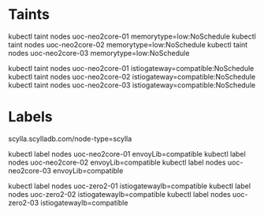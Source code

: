 # Taints

kubectl taint nodes uoc-neo2core-01 memorytype=low:NoSchedule
kubectl taint nodes uoc-neo2core-02 memorytype=low:NoSchedule
kubectl taint nodes uoc-neo2core-03 memorytype=low:NoSchedule

kubectl taint nodes uoc-neo2core-01 istiogateway=compatible:NoSchedule
kubectl taint nodes uoc-neo2core-02 istiogateway=compatible:NoSchedule
kubectl taint nodes uoc-neo2core-03 istiogateway=compatible:NoSchedule


# Labels

scylla.scylladb.com/node-type=scylla

kubectl label nodes uoc-neo2core-01 envoyLib=compatible
kubectl label nodes uoc-neo2core-02 envoyLib=compatible
kubectl label nodes uoc-neo2core-03 envoyLib=compatible

kubectl label nodes uoc-zero2-01 istiogatewaylb=compatible
kubectl label nodes uoc-zero2-02 istiogatewaylb=compatible
kubectl label nodes uoc-zero2-03 istiogatewaylb=compatible

